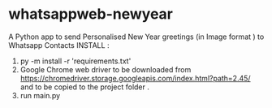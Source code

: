 # whatsappweb-newyear
A Python app to send Personalised New Year greetings (in Image format ) to Whatsapp Contacts 
INSTALL :
1. py -m install -r 'requirements.txt'
2. Google Chrome web driver to be downloaded from https://chromedriver.storage.googleapis.com/index.html?path=2.45/ and to be copied to  the  project folder . 
3. run main.py


